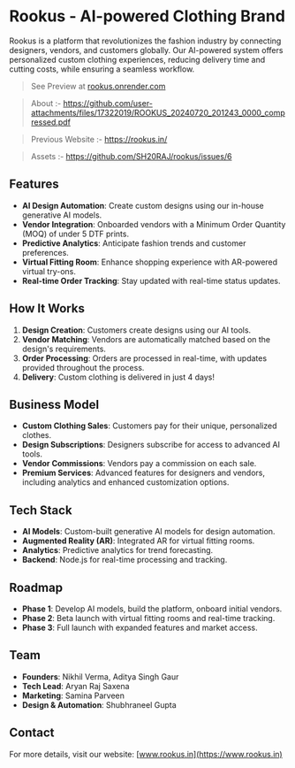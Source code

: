# Rookus - AI-powered Clothing Brand

Rookus is a platform that revolutionizes the fashion industry by connecting designers, vendors, and customers globally. Our AI-powered system offers personalized custom clothing experiences, reducing delivery time and cutting costs, while ensuring a seamless workflow.

> See Preview at [rookus.onrender.com](https://rookus.onrender.com/)

> About :- https://github.com/user-attachments/files/17322019/ROOKUS_20240720_201243_0000_compressed.pdf

> Previous Website :- https://rookus.in/

> Assets :- https://github.com/SH20RAJ/rookus/issues/6

## Features

- **AI Design Automation**: Create custom designs using our in-house generative AI models.
- **Vendor Integration**: Onboarded vendors with a Minimum Order Quantity (MOQ) of under 5 DTF prints.
- **Predictive Analytics**: Anticipate fashion trends and customer preferences.
- **Virtual Fitting Room**: Enhance shopping experience with AR-powered virtual try-ons.
- **Real-time Order Tracking**: Stay updated with real-time status updates.

## How It Works

1. **Design Creation**: Customers create designs using our AI tools.
2. **Vendor Matching**: Vendors are automatically matched based on the design's requirements.
3. **Order Processing**: Orders are processed in real-time, with updates provided throughout the process.
4. **Delivery**: Custom clothing is delivered in just 4 days!

## Business Model

- **Custom Clothing Sales**: Customers pay for their unique, personalized clothes.
- **Design Subscriptions**: Designers subscribe for access to advanced AI tools.
- **Vendor Commissions**: Vendors pay a commission on each sale.
- **Premium Services**: Advanced features for designers and vendors, including analytics and enhanced customization options.

## Tech Stack

- **AI Models**: Custom-built generative AI models for design automation.
- **Augmented Reality (AR)**: Integrated AR for virtual fitting rooms.
- **Analytics**: Predictive analytics for trend forecasting.
- **Backend**: Node.js for real-time processing and tracking.

## Roadmap

- **Phase 1**: Develop AI models, build the platform, onboard initial vendors.
- **Phase 2**: Beta launch with virtual fitting rooms and real-time tracking.
- **Phase 3**: Full launch with expanded features and market access.

## Team

- **Founders**: Nikhil Verma, Aditya Singh Gaur
- **Tech Lead**: Aryan Raj Saxena
- **Marketing**: Samina Parveen
- **Design & Automation**: Shubhraneel Gupta

## Contact

For more details, visit our website: [www.rookus.in](https://www.rookus.in)